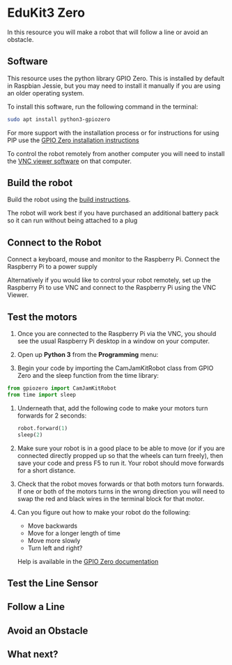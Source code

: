 # EduKit3 Zero 

In this resource you will make a robot that will follow a line or avoid an obstacle. 

## Software

This resource uses the python library GPIO Zero. This is installed by default in Raspbian Jessie, but you may need to install it manually if you are using an older operating system.

To install this software, run the following command in the terminal:

```bash
sudo apt install python3-gpiozero
```

For more support with the installation process or for instructions for using PIP use the [GPIO Zero installation instructions](http://gpiozero.readthedocs.io/en/stable/installing.html)

To control the robot remotely from another computer you will need to install the [VNC viewer software](https://www.realvnc.com/download/viewer/) on that computer.

## Build the robot

Build the robot using the [build instructions](https://github.com/CamJam-EduKit/EduKit3/blob/master/CamJam%20EduKit%203%20-%20Robotics%20Worksheet%202%20-%20Building%20a%20Robot.pdf).

The robot will work best if you have purchased an additional battery pack so it can run without being attached to a plug

## Connect to the Robot

Connect a keyboard, mouse and monitor to the Raspberry Pi. Connect the Raspberry Pi to a power supply 

Alternatively if you would like to control your robot remotely, set up the Raspberry Pi to use VNC and connect to the Raspberry Pi using the VNC Viewer.

## Test the motors

1. Once you are connected to the Raspberry Pi via the VNC, you should see the usual Raspberry Pi desktop in a window on your computer.

1. Open up **Python 3** from the **Programming** menu:
    
1. Begin your code by importing the CamJamKitRobot class from GPIO Zero and the sleep function from the time library:

```python
from gpiozero import CamJamKitRobot
from time import sleep 
```

1. Underneath that, add the following code to make your motors turn forwards for 2 seconds:

    ```python
    robot.forward(1)
    sleep(2)
    ```

1. Make sure your robot is in a good place to be able to move (or if you are connected directly propped up so that the wheels can turn freely), then save your code and press F5 to run it. Your robot should move forwards for a short distance.

1. Check that the robot moves forwards or that both motors turn forwards. If one or both of the motors turns in the wrong direction you will need to swap the red and black wires in the terminal block for that motor.

1. Can you figure out how to make your robot do the following:

    - Move backwards
    - Move for a longer length of time
    - Move more slowly
    - Turn left and right?
    
    Help is available in the [GPIO Zero documentation](https://gpiozero.readthedocs.io/en/stable/api_boards.html#camjam-3-kit-robot) 

## Test the Line Sensor

## Follow a Line

## Avoid an Obstacle

## What next?
